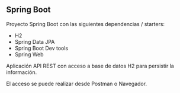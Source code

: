 
## Spring Boot

Proyecto Spring Boot con las siguientes dependencias / starters:
* H2
* Spring Data JPA
* Spring Boot Dev tools
* Spring Web

Aplicación  API REST con acceso a base de datos H2 para persistir la información.

El acceso se puede realizar desde Postman o Navegador.
